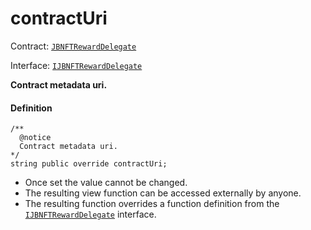 # contractUri

Contract: [`JBNFTRewardDelegate`](/dev/api/v3/contracts/or-delegates/or-abstract/jbnftrewarddelegate/README.md)​‌

Interface: [`IJBNFTRewardDelegate`](/dev/api/v3/interfaces/ijbnftrewarddelegate.md)

**Contract metadata uri.**

#### Definition

```
/**
  @notice
  Contract metadata uri.
*/
string public override contractUri;
```

* Once set the value cannot be changed.
* The resulting view function can be accessed externally by anyone.
* The resulting function overrides a function definition from the [`IJBNFTRewardDelegate`](/dev/api/v3/interfaces/ijbnftrewarddelegate.md) interface.
